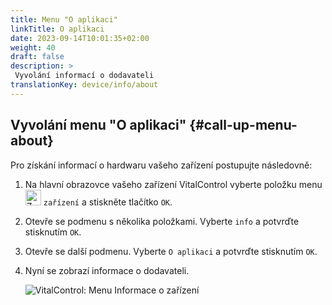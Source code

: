 ```yaml
---
title: Menu "O aplikaci"
linkTitle: O aplikaci
date: 2023-09-14T10:01:35+02:00
weight: 40
draft: false
description: >
 Vyvolání informací o dodavateli
translationKey: device/info/about
---
```

## Vyvolání menu "O aplikaci" {#call-up-menu-about}
 
Pro získání informací o hardwaru vašeho zařízení postupujte následovně:

1. Na hlavní obrazovce vašeho zařízení VitalControl vyberte položku menu <img src="/icons/device.svg" width="25" align="bottom" alt="Zařízení" /> `zařízení` a stiskněte tlačítko `OK`.

2. Otevře se podmenu s několika položkami. Vyberte `info` a potvrďte stisknutím `OK`.

3. Otevře se další podmenu. Vyberte `O aplikaci` a potvrďte stisknutím `OK`.

4. Nyní se zobrazí informace o dodavateli.

   ![VitalControl: Menu Informace o zařízení](../images/about.png "Vyvolání informací o dodavateli")
